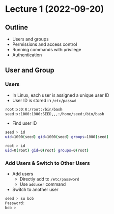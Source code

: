 
# Lecture 1 (2022-09-20)

## Outline

- Users and groups
- Permissions and access control
- Running commands with privilege
- Authentication

## User and Group

### Users

- In Linux, each user is assigned a unique user ID
- User ID is stored in `/etc/passwd`

```Bash
root:x:0:0:/root:/bin/bash
seed:x:1000:1000:SEED,,,:/home/seed:/bin/bash
```

- Find user ID

```Bash
seed > id
uid=1000(seed) gid=1000(seed) groups=1000(seed)

root > id
uid=0(root) gid=0(root) groups=0(root)
```

### Add Users & Switch to Other Users

- Add users
  - Directly add to `/etc/password`
  - Use `adduser` command
- Switch to another user

```bash
seed > su bob
Password:
bob > 
```

